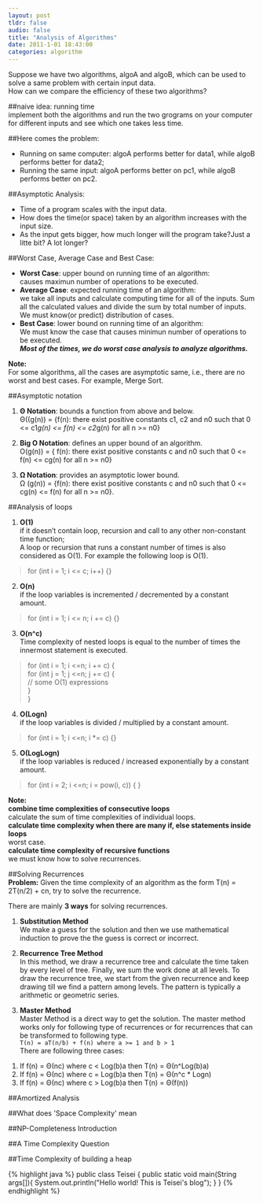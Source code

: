 ```yaml
---
layout: post
tldr: false
audio: false
title: "Analysis of Algorithms"
date: 2011-1-01 18:43:00
categories: algorithm
---
```


Suppose we have two algorithms, algoA and algoB, which can be used to solve a same problem with certain input data.   
How can we compare the efficiency of these two algorithms? 
    
##naive idea: running time   
implement both the algorithms and run the two grograms on your computer for different inputs and see which one takes less time.

##Here comes the problem:   
+ Running on same computer: algoA performs better for data1, while algoB performs better for data2;  
+ Running the same input: algoA performs better on pc1, while algoB performs better on pc2.   


##Asymptotic Analysis:   
+ Time of a program scales with the input data.  
+ How does the time(or space) taken by an algorithm increases with the input size.  
+ As the input gets bigger, how much longer will the program take?Just a litte bit? A lot longer?  


##Worst Case, Average Case and Best Case:  
+ **Worst Case**: upper bound on running time of an algorithm:  
causes maximun number of operations to be executed.  
+ **Average Case**: expected running time of an algorithm:  
we take all inputs and calculate computing time for all of the inputs. Sum all the calculated values and divide the sum by total number of inputs. 
We must know(or predict) distribution of cases.  
+ **Best Case**: lower bound on running time of an algorithm:  
We must know the case that causes minimun number of operations to be executed.  
***Most of the times, we do worst case analysis to analyze algorithms.***

**Note:**  
For some algorithms, all the cases are asymptotic same, i.e., there are no worst and best cases. For example, Merge Sort.


##Asymptotic notation  
1. **Θ Notation**: bounds a function from above and below.  
 Θ((g(n)) = {f(n): there exist positive constants c1, c2 and n0 such that
                   0 <= c1*g(n) <= f(n) <= c2*g(n) for all n >= n0}   
                   
2. **Big O Notation**: defines an upper bound of an algorithm.  
 O(g(n)) = { f(n): there exist positive constants c and n0 such that 
                   0 <= f(n) <= cg(n) for all n >= n0}    
3. **Ω Notation**: provides an asymptotic lower bound.    
 Ω (g(n)) = {f(n): there exist positive constants c and n0 such that 
                   0 <= cg(n) <= f(n) for all n >= n0}.  
   
  
  
##Analysis of loops  
1. **O(1)**  
 if it doesn’t contain loop, recursion and call to any other non-constant time function;  
 A loop or recursion that runs a constant number of times is also considered as O(1). For example the following loop is O(1).  
>for (int i = 1; i <= c; i++) {}  
2. **O(n)**  
if the loop variables is incremented / decremented by a constant amount.  
>for (int i = 1; i <= n; i += c) {}  
3. **O(n^c)**  
Time complexity of nested loops is equal to the number of times the innermost statement is executed.  
>for (int i = 1; i <=n; i += c) {  
>for (int j = 1; j <=n; j += c) {  
>           // some O(1) expressions  
>        }  
>    }      
4. **O(Logn)**  
if the loop variables is divided / multiplied by a constant amount.  
>for (int i = 1; i <=n; i *= c) {}   
5. **O(LogLogn)**   
if the loop variables is reduced / increased exponentially by a constant amount.  
>for (int i = 2; i <=n; i = pow(i, c)) { }    
  
**Note:**  
**combine time complexities of consecutive loops**  
   calculate the sum of time complexities of individual loops.  
**calculate time complexity when there are many if, else statements inside loops**  
   worst case.  
**calculate time complexity of recursive functions**  
   we must know how to solve recurrences.    
  
   
##Solving Recurrences  
**Problem:** Given the time complexity of an algorithm as the form T(n) = 2T(n/2) + cn, try to solve the recurrence.   
   
There are mainly **3 ways** for solving recurrences.  
  
1. **Substitution Method**  
 We make a guess for the solution and then we use mathematical induction to prove the the guess is correct or incorrect.  
  
2. **Recurrence Tree Method**  
In this method, we draw a recurrence tree and calculate the time taken by every level of tree. 
Finally, we sum the work done at all levels. 
To draw the recurrence tree, we start from the given recurrence and keep drawing till we find a pattern among levels. 
The pattern is typically a arithmetic or geometric series.  
  
3. **Master Method**  
Master Method is a direct way to get the solution. 
The master method works only for following type of recurrences or for recurrences that can be transformed to following type.  
`T(n) = aT(n/b) + f(n) where a >= 1 and b > 1`  
There are following three cases:    
1) If f(n) = Θ(nc) where c < Log(b)a then T(n) = Θ(n^Log(b)a)  
2) If f(n) = Θ(nc) where c = Log(b)a then T(n) = Θ(n^c * Logn)  
3) If f(n) = Θ(nc) where c > Log(b)a then T(n) = Θ(f(n))  


##Amortized Analysis  

##What does 'Space Complexity' mean  

##NP-Completeness Introduction  

##A Time Complexity Question  

##Time  Complexity of building a heap  

   
{% highlight java %}
public class Teisei {
    public static void main(String args[]){
        System.out.println("Hello world! This is Teisei's blog");
    }
}
{% endhighlight %}